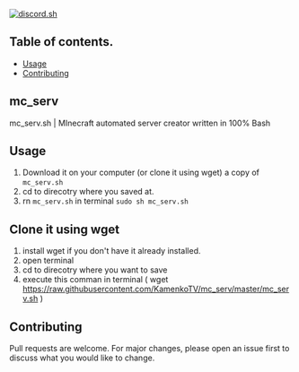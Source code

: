   <a href="https://github.com/KamenkoTV/mc_serv/"><img src="https://i.imgur.com/B0zPm3E.png" alt="discord.sh"></a>
  
 ## Table of contents.
  - [Usage](#usage)
  - [Contributing](#contributing)

## mc_serv
mc_serv.sh | MInecraft automated server creator written in 100% Bash

## Usage

1. Download it on your computer (or clone it using wget) a copy of `mc_serv.sh`
2. cd to direcotry where you saved at.
3. rn `mc_serv.sh` in terminal `sudo sh mc_serv.sh` 

## Clone it using wget
1. install wget if you don't have it already installed.
3. open terminal 
4. cd to direcotry where you want to save 
5. execute this comman in terminal ( wget https://raw.githubusercontent.com/KamenkoTV/mc_serv/master/mc_serv.sh )

## Contributing
Pull requests are welcome. For major changes, please open an issue first to discuss what you would like to change.

